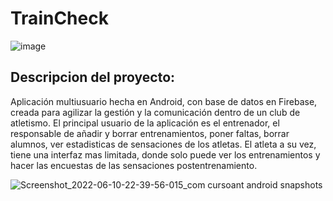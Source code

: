 # TrainCheck
![image](https://user-images.githubusercontent.com/58427823/189905072-de4db750-d7aa-43b4-99a9-196d4e91c709.png)

## Descripcion del proyecto:
Aplicación multiusuario hecha en Android, con base de datos en Firebase, creada para agilizar la gestión y la comunicación dentro de un club de atletismo.
El principal usuario de la aplicación es el entrenador, el responsable de añadir y borrar entrenamientos, poner faltas, borrar alumnos, ver estadisticas de sensaciones de los atletas.
El atleta a su vez, tiene una interfaz mas limitada, donde solo puede ver los entrenamientos y hacer las encuestas de las sensaciones postentrenamiento.

![Screenshot_2022-06-10-22-39-56-015_com cursoant android snapshots](https://user-images.githubusercontent.com/58427823/189907779-365d0eac-5163-4329-be38-3ead931be7f3.jpg)
